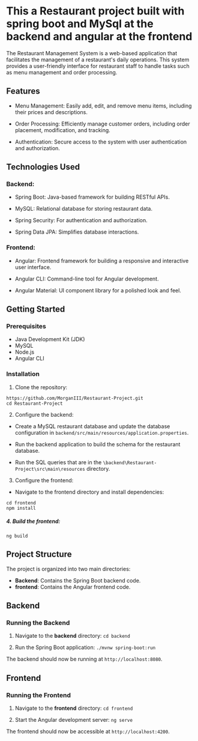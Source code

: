 # This a Restaurant project built with spring boot and MySql at the backend and angular at the frontend

The Restaurant Management System is a web-based application that facilitates the management of a restaurant's daily operations. 
This system provides a user-friendly interface for restaurant staff to handle tasks such as menu management and order processing. 

## Features

* Menu Management: Easily add, edit, and remove menu items, including their prices and descriptions.

* Order Processing: Efficiently manage customer orders, including order placement, modification, and tracking.

* Authentication: Secure access to the system with user authentication and authorization.


## Technologies Used

### Backend:

* Spring Boot: Java-based framework for building RESTful APIs.

* MySQL: Relational database for storing restaurant data.
* Spring Security: For authentication and authorization.
* Spring Data JPA: Simplifies database interactions.

### Frontend:
* Angular: Frontend framework for building a responsive and interactive user interface.

* Angular CLI: Command-line tool for Angular development.

* Angular Material: UI component library for a polished look and feel.

## Getting Started

### Prerequisites
* Java Development Kit (JDK)
* MySQL
* Node.js
* Angular CLI

### Installation
1. Clone the repository:
```
https://github.com/MorganIII/Restaurant-Project.git
cd Restaurant-Project
```
2. Configure the backend:

* Create a MySQL restaurant database and update the database configuration in `backend/src/main/resources/application.properties`.

* Run the backend application to build the schema for the restaurant database.

* Run the SQL queries that are in the `\backend\Restaurant-Project\src\main\resources` directory.

3. Configure the frontend:
* Navigate to the frontend directory and install dependencies:
```
cd frontend
npm install
```
##### 4. Build the frontend:
`ng build`

## Project Structure
The project is organized into two main directories:

* **Backend**: Contains the Spring Boot backend code.
* **frontend**: Contains the Angular frontend code.

## Backend
### Running the Backend
1. Navigate to the **backend** directory:
`cd backend`

2. Run the Spring Boot application:
`./mvnw spring-boot:run`

The backend should now be running at `http://localhost:8080`.

## Frontend
### Running the Frontend
1. Navigate to the **frontend** directory:
`cd frontend`

2. Start the Angular development server:
`ng serve`

The frontend should now be accessible at `http://localhost:4200`.


















